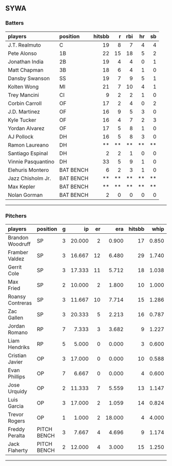 ## SYWA

### Batters

 
|players            |position  | hitsbb|  r| rbi| hr| sb| 
|:------------------|:---------|------:|--:|---:|--:|--:| 
|J.T. Realmuto      |C         |     19|  8|   7|  4|  4| 
|Pete Alonso        |1B        |     22| 15|  18|  5|  2| 
|Jonathan India     |2B        |     19|  4|   4|  0|  1| 
|Matt Chapman       |3B        |     18|  6|   4|  1|  0| 
|Dansby Swanson     |SS        |     19|  7|   9|  5|  1| 
|Kolten Wong        |MI        |     21|  7|  10|  4|  1| 
|Trey Mancini       |CI        |      9|  2|   2|  1|  0| 
|Corbin Carroll     |OF        |     17|  2|   4|  0|  2| 
|J.D. Martinez      |OF        |     16|  9|   5|  3|  0| 
|Kyle Tucker        |OF        |     16|  4|   7|  2|  3| 
|Yordan Alvarez     |OF        |     17|  5|   8|  1|  0| 
|AJ Pollock         |DH        |     16|  5|   8|  3|  0| 
|Ramon Laureano     |DH        |     **| **|  **| **| **| 
|Santiago Espinal   |DH        |      2|  2|   1|  0|  0| 
|Vinnie Pasquantino |DH        |     33|  5|   9|  1|  0| 
|Elehuris Montero   |BAT BENCH |      6|  2|   3|  1|  0| 
|Jazz Chisholm Jr.  |BAT BENCH |     **| **|  **| **| **| 
|Max Kepler         |BAT BENCH |     **| **|  **| **| **| 
|Nolan Gorman       |BAT BENCH |      2|  0|   0|  0|  0| 


* * *

### Pitchers

 
|players          |position    |  g|     ip| er|    era| hitsbb|  whip| so|  w| sv| 
|:----------------|:-----------|--:|------:|--:|------:|------:|-----:|--:|--:|--:| 
|Brandon Woodruff |SP          |  3| 20.000|  2|  0.900|     17| 0.850| 31|  3|  0| 
|Framber Valdez   |SP          |  3| 16.667| 12|  6.480|     29| 1.740| 15|  1|  0| 
|Gerrit Cole      |SP          |  3| 17.333| 11|  5.712|     18| 1.038| 20|  2|  0| 
|Max Fried        |SP          |  2| 10.000|  2|  1.800|     10| 1.000| 11|  1|  0| 
|Roansy Contreras |SP          |  3| 11.667| 10|  7.714|     15| 1.286| 12|  0|  0| 
|Zac Gallen       |SP          |  3| 20.333|  5|  2.213|     16| 0.787| 23|  0|  0| 
|Jordan Romano    |RP          |  7|  7.333|  3|  3.682|      9| 1.227|  8|  0|  3| 
|Liam Hendriks    |RP          |  5|  5.000|  0|  0.000|      3| 0.600|  8|  1|  3| 
|Cristian Javier  |OP          |  3| 17.000|  0|  0.000|     10| 0.588| 21|  2|  0| 
|Evan Phillips    |OP          |  7|  6.667|  0|  0.000|      4| 0.600| 12|  1|  0| 
|Jose Urquidy     |OP          |  2| 11.333|  7|  5.559|     13| 1.147| 12|  0|  0| 
|Luis Garcia      |OP          |  3| 17.000|  2|  1.059|     14| 0.824| 14|  3|  0| 
|Trevor Rogers    |OP          |  1|  1.000|  2| 18.000|      4| 4.000|  1|  0|  0| 
|Freddy Peralta   |PITCH BENCH |  3|  7.667|  4|  4.696|      9| 1.174| 10|  0|  0| 
|Jack Flaherty    |PITCH BENCH |  2| 12.000|  4|  3.000|     15| 1.250| 15|  2|  0| 


* * *


